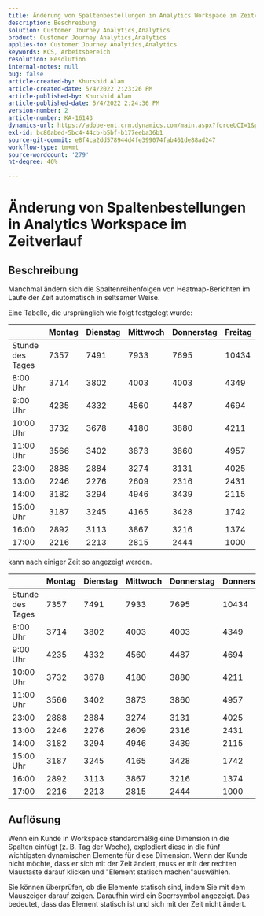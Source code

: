 ```yaml
---
title: Änderung von Spaltenbestellungen in Analytics Workspace im Zeitverlauf
description: Beschreibung
solution: Customer Journey Analytics,Analytics
product: Customer Journey Analytics,Analytics
applies-to: Customer Journey Analytics,Analytics
keywords: KCS, Arbeitsbereich
resolution: Resolution
internal-notes: null
bug: false
article-created-by: Khurshid Alam
article-created-date: 5/4/2022 2:23:26 PM
article-published-by: Khurshid Alam
article-published-date: 5/4/2022 2:24:36 PM
version-number: 2
article-number: KA-16143
dynamics-url: https://adobe-ent.crm.dynamics.com/main.aspx?forceUCI=1&pagetype=entityrecord&etn=knowledgearticle&id=1b60c6c0-b5cb-ec11-a7b5-6045bd00dbbc
exl-id: bc80abed-5bc4-44cb-b5bf-b177eeba36b1
source-git-commit: e8f4ca2dd578944d4fe399074fab461de88ad247
workflow-type: tm+mt
source-wordcount: '279'
ht-degree: 46%

---
```


# Änderung von Spaltenbestellungen in Analytics Workspace im Zeitverlauf

## Beschreibung


Manchmal ändern sich die Spaltenreihenfolgen von Heatmap-Berichten im Laufe der Zeit automatisch in seltsamer Weise.

Eine Tabelle, die ursprünglich wie folgt festgelegt wurde:


|   | Montag | Dienstag | Mittwoch | Donnerstag | Freitag |
| --- | --- | --- | --- | --- | --- |
| Stunde des Tages | 7357 | 7491 | 7933 | 7695 | 10434 |
| 8:00 Uhr | 3714 | 3802 | 4003 | 4003 | 4349 |
| 9:00 Uhr | 4235 | 4332 | 4560 | 4487 | 4694 |
| 10:00 Uhr | 3732 | 3678 | 4180 | 3880 | 4211 |
| 11:00 Uhr | 3566 | 3402 | 3873 | 3860 | 4957 |
| 23:00 | 2888 | 2884 | 3274 | 3131 | 4025 |
| 13:00 | 2246 | 2276 | 2609 | 2316 | 2431 |
| 14:00 | 3182 | 3294 | 4946 | 3439 | 2115 |
| 15:00 Uhr | 3187 | 3245 | 4165 | 3428 | 1742 |
| 16:00 | 2892 | 3113 | 3867 | 3216 | 1374 |
| 17:00 | 2216 | 2213 | 2815 | 2444 | 1000 |


kann nach einiger Zeit so angezeigt werden.


|   | Montag | Dienstag | Mittwoch | Donnerstag | Donnerstag |
| --- | --- | --- | --- | --- | --- |
| Stunde des Tages | 7357 | 7491 | 7933 | 7695 | 10434 |
| 8:00 Uhr | 3714 | 3802 | 4003 | 4003 | 4349 |
| 9:00 Uhr | 4235 | 4332 | 4560 | 4487 | 4694 |
| 10:00 Uhr | 3732 | 3678 | 4180 | 3880 | 4211 |
| 11:00 Uhr | 3566 | 3402 | 3873 | 3860 | 4957 |
| 23:00 | 2888 | 2884 | 3274 | 3131 | 4025 |
| 13:00 | 2246 | 2276 | 2609 | 2316 | 2431 |
| 14:00 | 3182 | 3294 | 4946 | 3439 | 2115 |
| 15:00 Uhr | 3187 | 3245 | 4165 | 3428 | 1742 |
| 16:00 | 2892 | 3113 | 3867 | 3216 | 1374 |
| 17:00 | 2216 | 2213 | 2815 | 2444 | 1000 |



## Auflösung


Wenn ein Kunde in Workspace standardmäßig eine Dimension in die Spalten einfügt (z. B. Tag der Woche), explodiert diese in die fünf wichtigsten dynamischen Elemente für diese Dimension. Wenn der Kunde nicht möchte, dass er sich mit der Zeit ändert, muss er mit der rechten Maustaste darauf klicken und &quot;Element statisch machen&quot;auswählen.

Sie können überprüfen, ob die Elemente statisch sind, indem Sie mit dem Mauszeiger darauf zeigen. Daraufhin wird ein Sperrsymbol angezeigt. Das bedeutet, dass das Element statisch ist und sich mit der Zeit nicht ändert.
